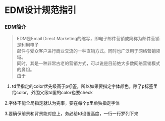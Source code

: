 # EDM设计规范指引<br>
### EDM简介
> EDM是Email Direct Marketing的缩写，即电子邮件营销或简称为邮件营销是利用电子<br>
邮件与受众客户进行商业交流的一种直销方式。同时也广泛用于网络营销领域。<br>
同时，其是一种非常古老的营销方式，可以说是目前绝大多数网络营销模式的鼻祖。<br>
> 由于
1. td里指定的color优先级高于p标签，所以如果要指定字体颜色，除了p标签里给color，外围父级td里的color也要check    

2.字体不能全局指定就认为完事，要在每个p里单独指定字体   

3.要确保前景和背景能对应上，务必给td设置高度，一行一行罗列下来